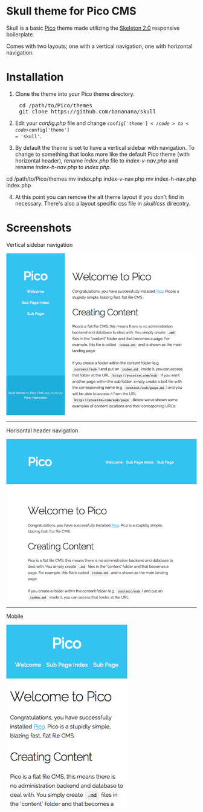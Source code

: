 # Skull theme for Pico CMS

Skull is a basic [Pico](http://picocms.org) theme made utilizing the [Skeleton 2.0](http://getskeleton.com) responsive boilerplate. 

Comes with two layouts; one with a vertical navigation, one with horizontal navigation.

# Installation

1. Clone the theme into your Pico theme directory.

<pre>
    cd /path/to/Pico/themes
    git clone https://github.com/bananana/skull
</pre>

2. Edit your *config.php* file and change <code>$config['theme']</code> to <code>$config['theme'] = 'skull'</code>.

3. By default the theme is set to have a vertical sidebar with navigation. To change to something that looks more like the default Pico theme (with horizontal header), rename *index.php* file to *index-v-nav.php* and rename *index-h-nav.php* to *index.php*.

<cod>
    cd /path/to/Pico/themes
    mv index.php index-v-nav.php
    mv index-h-nav.php index.php
</code>

4. At this point you can remove the alt theme layout if you don't find in necessary. There's also a layout specific css file in *skull/css* direcotry.  

# Screenshots

Vertical sidebar navigation

![Screenshot 1](images/screenshot-1.png "Screenshot 1")

- - -

Horisontal header navigation
 
![Screenshot 2](images/screenshot-2.png "Screenshot 2")

- - -

Mobile

![Screenshot 0](images/screenshot-0.png "Screenshot 0") 
